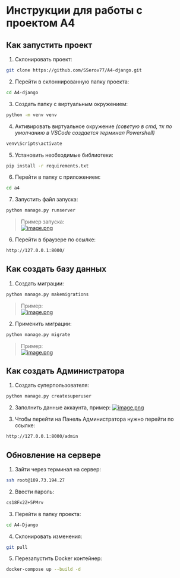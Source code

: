 # Инструкции для работы с проектом A4

## Как запустить проект

1) Склонировать проект:
```bash
git clone https://github.com/SSerov77/A4-django.git
```

2) Перейти в склоннированную папку проекта:
```bash
cd A4-django
```

3) Создать папку с виртуальным окружением:
```bash
python -m venv venv
```

4) Активировать виртуальное окружение <i>(советую в cmd, тк по умолчанию в VSCode создается терминал Powershell)</i>
```bash
venv\Scripts\activate
```

5) Установить необходимые библиотеки:
```bash
pip install -r requirements.txt
```

6) Перейти в папку с приложением:
```bash
cd a4
```

7) Запустить файл запуска:
```bash
python manage.py runserver
```
> Пример запуска:<br>
[![image.png](https://i.postimg.cc/rpBzycdj/image.png)](https://postimg.cc/06C9ZT0K)

6) Перейти в браузере по ссылке:
```bash
http://127.0.0.1:8000/
```


## Как создать базу данных

1) Создать миграции: 
```bash
python manage.py makemigrations
```
> Пример:<br>
[![image.png](https://i.postimg.cc/SKT7gnvs/image.png)](https://postimg.cc/8Fv65zDQ)

2) Применить миграции:
```bash
python manage.py migrate
```
> Пример:<br>
[![image.png](https://i.postimg.cc/NfkXNyyc/image.png)](https://postimg.cc/PPNNJ5z3)


## Как создать Администратора

1) Создать суперпользователя:
```bash
python manage.py createsuperuser
```

2) Заполнить данные аккаунта, пример:
[![image.png](https://i.postimg.cc/R0VL17Gy/image.png)](https://postimg.cc/4YqcshDQ)

3) Чтобы перейти на Панель Администратора нужно перейти по ссылке:
```bash
http://127.0.0.1:8000/admin
```

## Обновление на сервере

1) Зайти через терминал на сервер:
```bash
ssh root@109.73.194.27
```

2) Ввести пароль:
```bash
cs18Fx2Z+5PMrv
```

3) Перейти в папку проекта:
```bash
cd A4-Django
```

4) Склонировать изменения:
```bash
git pull
```

5) Перезапустить Docker контейнер:
```bash
docker-compose up --build -d
```